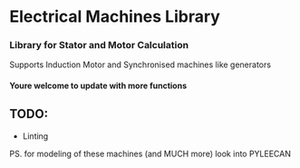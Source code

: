 # Electrical Machines Library
### Library for Stator and Motor Calculation

Supports Induction Motor and Synchronised machines like generators

#### Youre welcome to update with more functions

## TODO:
* Linting

PS. for modeling of these machines (and MUCH more) look into PYLEECAN